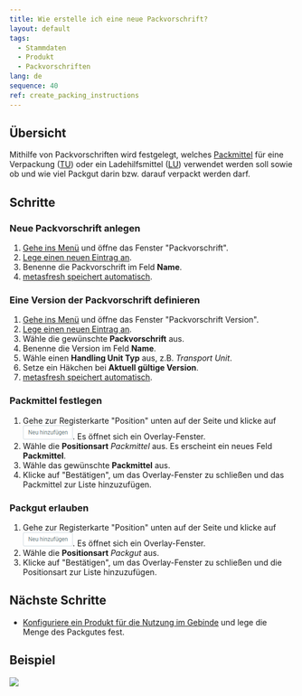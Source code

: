 ```yaml
---
title: Wie erstelle ich eine neue Packvorschrift?
layout: default
tags:
  - Stammdaten
  - Produkt
  - Packvorschriften
lang: de
sequence: 40
ref: create_packing_instructions
---
```


## Übersicht
Mithilfe von Packvorschriften wird festgelegt, welches [Packmittel](Packmittel_einrichten) für eine Verpackung ([TU](Handling_Unit_System)) oder ein Ladehilfsmittel ([LU](Handling_Unit_System)) verwendet werden soll sowie ob und wie viel Packgut darin bzw. darauf verpackt werden darf.

## Schritte

### Neue Packvorschrift anlegen
1. [Gehe ins Menü](Menu) und öffne das Fenster "Packvorschrift".
1. [Lege einen neuen Eintrag an](Neuer_Datensatz_Fenster_Webui).
1. Benenne die Packvorschrift im Feld **Name**.
1. [metasfresh speichert automatisch](Speicheranzeige).

### Eine Version der Packvorschrift definieren
1. [Gehe ins Menü](Menu) und öffne das Fenster "Packvorschrift Version".
1. [Lege einen neuen Eintrag an](Neuer_Datensatz_Fenster_Webui).
1. Wähle die gewünschte **Packvorschrift** aus.
1. Benenne die Version im Feld **Name**.
1. Wähle einen **Handling Unit Typ** aus, z.B. *Transport Unit*.
1. Setze ein Häkchen bei **Aktuell gültige Version**.
1. [metasfresh speichert automatisch](Speicheranzeige).

### Packmittel festlegen
1. Gehe zur Registerkarte "Position" unten auf der Seite und klicke auf !["Neu hinzufügen"](assets/Neu_hinzufuegen_Button.png). Es öffnet sich ein Overlay-Fenster.
1. Wähle die **Positionsart** *Packmittel* aus. Es erscheint ein neues Feld **Packmittel**.
1. Wähle das gewünschte **Packmittel** aus.
1. Klicke auf "Bestätigen", um das Overlay-Fenster zu schließen und das Packmittel zur Liste hinzuzufügen.

### Packgut erlauben
1. Gehe zur Registerkarte "Position" unten auf der Seite und klicke auf !["Neu hinzufügen"](assets/Neu_hinzufuegen_Button.png). Es öffnet sich ein Overlay-Fenster.
1. Wähle die **Positionsart** *Packgut* aus.
1. Klicke auf "Bestätigen", um das Overlay-Fenster zu schließen und die Positionsart zur Liste hinzuzufügen.

## Nächste Schritte
- [Konfiguriere ein Produkt für die Nutzung im Gebinde](CU-TU_Zuordnung) und lege die Menge des Packgutes fest.

## Beispiel
![](assets/Packvorschrift_erstellen.gif)

